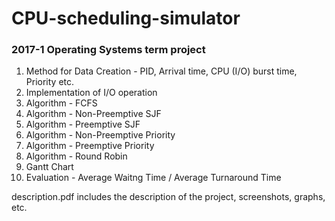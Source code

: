 # CPU-scheduling-simulator
### 2017-1 Operating Systems term project  

1) Method for Data Creation - PID, Arrival time, CPU (I/O) burst time, Priority etc.  
2) Implementation of I/O operation  
3) Algorithm - FCFS  
4) Algorithm - Non-Preemptive SJF  
5) Algorithm - Preemptive SJF  
6) Algorithm - Non-Preemptive Priority  
7) Algorithm - Preemptive Priority  
8) Algorithm - Round Robin  
9) Gantt Chart  
10) Evaluation - Average Waitng Time / Average Turnaround Time  

description.pdf includes the description of the project, screenshots, graphs, etc.
